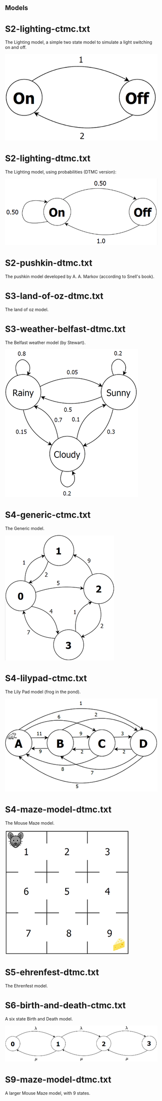 ## Models

# S2-lighting-ctmc.txt
The Lighting model, a simple two state model to simulate a light switching on and off.

![Lighting model - CTMC version!](images/lighting-ctmc.png)

# S2-lighting-dtmc.txt
The Lighting model, using probabilities (DTMC version):

![Lighting model - DTMC version!](images/lighting-dtmc.png)

# S2-pushkin-dtmc.txt
The pushkin model developed by A. A. Markov (according to Snell's book).

# S3-land-of-oz-dtmc.txt
The land of oz model.

# S3-weather-belfast-dtmc.txt
The Belfast weather model (by Stewart).

![The Belfast weather model!](images/belfast.png)


# S4-generic-ctmc.txt
The Generic model.

![Generic model!](images/generic.png)

# S4-lilypad-ctmc.txt
The Lily Pad model (frog in the pond).

![Lily Pad model!](images/lilypad.png)

# S4-maze-model-dtmc.txt
The Mouse Maze model.

![Mouse Maze model!](images/mouse-maze.png)


# S5-ehrenfest-dtmc.txt
The Ehrenfest model.

# S6-birth-and-death-ctmc.txt
A six state Birth and Death model.

![Birth and Death model!](images/birth-and-death.png)

# S9-maze-model-dtmc.txt
A larger Mouse Maze model, with 9 states.


